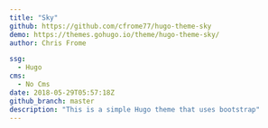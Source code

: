 ```yaml
---
title: "Sky"
github: https://github.com/cfrome77/hugo-theme-sky
demo: https://themes.gohugo.io/theme/hugo-theme-sky/
author: Chris Frome

ssg:
  - Hugo
cms:
  - No Cms
date: 2018-05-29T05:57:18Z
github_branch: master
description: "This is a simple Hugo theme that uses bootstrap"
---
```


